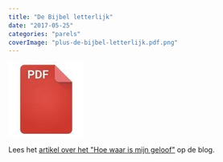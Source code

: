 ```yaml
---
title: "De Bijbel letterlijk"
date: "2017-05-25"
categories: "parels"
coverImage: "plus-de-bijbel-letterlijk.pdf.png"
---
```


<!--more-->

[![pdf](images/2bdd26a893f94f1d69b5a89ee751a599-150x150.jpg)](https://storage.googleapis.com/geloven-leren/printerboekjes/plus-de-bijbel-letterlijk.pdf)

Lees het [artikel over het "Hoe waar is mijn geloof"](/post/2013/04/2013-04-09-hoe-waar-is-mijn-geloof/) op de blog.
